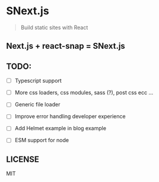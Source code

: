 # SNext.js
> Build static sites with React

## Next.js + react-snap = SNext.js


## TODO:
- [ ] Typescript support
- [ ] More css loaders, css modules, sass (?), post css ecc ...
- [ ] Generic file loader
- [ ] Improve error handling developer experience
- [ ] Add Helmet example in blog example
- [ ] ESM support for node


## LICENSE
MIT